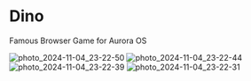 # Dino
Famous Browser Game for Aurora OS

![photo_2024-11-04_23-22-50](https://github.com/user-attachments/assets/4a49e82a-3774-4656-a0c4-577c79229ecc)
![photo_2024-11-04_23-22-44](https://github.com/user-attachments/assets/fec877a4-d711-4fbe-9519-d8f4e73a77eb)
![photo_2024-11-04_23-22-39](https://github.com/user-attachments/assets/9744691e-2106-418a-951d-87abaf6fc149)
![photo_2024-11-04_23-22-31](https://github.com/user-attachments/assets/fb8aff8f-085d-46fa-a22d-ef59807a9c6e)


